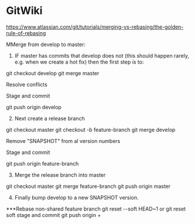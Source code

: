 # GitWiki

https://www.atlassian.com/git/tutorials/merging-vs-rebasing/the-golden-rule-of-rebasing

MMerge from develop to master:

1. IF master has commits that develop does not (this should happen rarely, e.g. when we create a hot fix) then the first step is to:

git checkout develop
git merge master

Resolve conflicts

Stage and commit

git push origin develop

2. Next create a release branch

git checkout master
git checkout -b feature-branch
git merge develop

Remove "SNAPSHOT" from al version numbers

Stage and commit

git push origin feature-branch

3. Merge the release branch into master

git checkout master
git merge feature-branch
git push origin master

4. Finally bump develop to a new SNAPSHOT version.


***Rebase non-shared feature branch
git reset --soft HEAD~1 or git reset soft <hashCode>
stage and commit
git push origin +<branchName>
